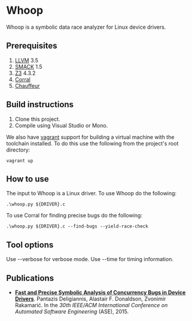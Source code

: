 Whoop
====================
Whoop is a symbolic data race analyzer for Linux device drivers.

## Prerequisites
1. [LLVM](http://llvm.org) 3.5
2. [SMACK](https://github.com/smackers/smack) 1.5
3. [Z3](https://github.com/Z3Prover/z3) 4.3.2
4. [Corral](https://corral.codeplex.com)
5. [Chauffeur](https://github.com/mc-imperial/chauffeur)

## Build instructions
1. Clone this project.
2. Compile using Visual Studio or Mono.

We also have [vagrant](https://www.vagrantup.com) support for building a virtual machine with the toolchain installed. To do this use the following from the project's root directory:

```
vagrant up
```

## How to use

The input to Whoop is a Linux driver. To use Whoop do the following:

```
.\whoop.py ${DRIVER}.c
```

To use Corral for finding precise bugs do the following:

```
.\whoop.py ${DRIVER}.c --find-bugs --yield-race-check
```

## Tool options

Use --verbose for verbose mode. Use --time for timing information.

## Publications
- **[Fast and Precise Symbolic Analysis of Concurrency Bugs in Device Drivers](http://multicore.doc.ic.ac.uk/publications/ase-15.html)**. Pantazis Deligiannis, Alastair F. Donaldson, Zvonimir Rakamarić. In the *30th IEEE/ACM International Conference on Automated Software Engineering* (ASE), 2015.

